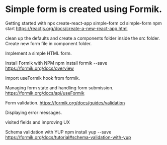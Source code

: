 # Simple form is created using Formik.

Getting started with
npx create-react-app simple-form
cd simple-form
npm start
https://reactjs.org/docs/create-a-new-react-app.html

clean up the defaults and create a components folder inside the src folder. Create new form file in component folder.

Implement a simple HTML form.

Install Formik with NPM
npm install formik --save
https://formik.org/docs/overview

Import useFormik hook from formik.

Managing form state and handling form submission.
https://formik.org/docs/api/useFormik

Form validation.
https://formik.org/docs/guides/validation

Displaying error messages.

visited fields and improving UX

Schema validation with YUP
 npm install yup --save
https://formik.org/docs/tutorial#schema-validation-with-yup